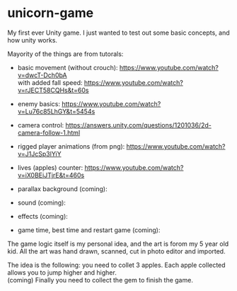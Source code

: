 # unicorn-game
My first ever Unity game.
I just wanted to test out some basic concepts, and how unity works.

Mayority of the things are from tutorals:

 - basic movement (without crouch): 
 https://www.youtube.com/watch?v=dwcT-Dch0bA <br>
   with added fall speed:
 https://www.youtube.com/watch?v=rJECT58CQHs&t=60s
   
  - enemy basics:
 https://www.youtube.com/watch?v=Lu76c85LhGY&t=5454s
 
 - camera control:
 https://answers.unity.com/questions/1201036/2d-camera-follow-1.html
 
 - rigged player animations (from png):
 https://www.youtube.com/watch?v=J1JcSp3lYiY
 
 - lives (apples) counter:
 https://www.youtube.com/watch?v=iX0BEiJTjrE&t=460s
 
 - parallax background (coming):
 
 - sound (coming):
 
 - effects (coming):
 
 - game time, best time and restart game (coming):
 
The game logic itself is my personal idea, and the art is forom my 5 year old kid.
All the art was hand drawn, scanned, cut in photo editor and imported.

The idea is the following: you need to collet 3 apples. Each apple collected allows you to jump higher and higher.\
(coming) Finally you need to collect the gem to finish the game.
